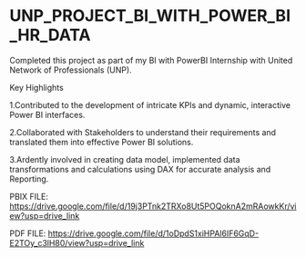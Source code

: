 # UNP_PROJECT_BI_WITH_POWER_BI_HR_DATA
Completed this project as part of my BI with PowerBI Internship with United Network of Professionals (UNP).

  Key Highlights
  
   1.Contributed to the development of intricate KPIs and dynamic, interactive Power BI interfaces.
   
   2.Collaborated with Stakeholders to understand their requirements and translated them into effective Power BI solutions.
   
   3.Ardently involved in creating data model, implemented data transformations and calculations using DAX for accurate analysis and Reporting.

PBIX FILE: https://drive.google.com/file/d/19j3PTnk2TRXo8Ut5POQoknA2mRAowkKr/view?usp=drive_link

PDF FILE: https://drive.google.com/file/d/1oDpdS1xiHPAl6IF6GqD-E2TOy_c3lH80/view?usp=drive_link
